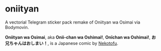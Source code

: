 # oniityan
A vectorial Telegram sticker pack remake of Oniityan wa Osimai via Bodymovin.

**Oniityan wa Osimai**, aka **Onii-chan wa Oshimai!**, **Onīchan wa Oshimai!**, **お兄ちゃんはおしまい！**, is a Japanese comic by [Nekotofu](https://twitter.com/nekotou).